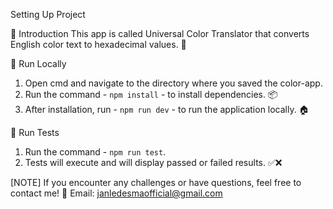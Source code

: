 Setting Up Project

📖 Introduction
This app is called Universal Color Translator that converts English color text to hexadecimal values. 🎨

🚀 Run Locally

1. Open cmd and navigate to the directory where you saved the color-app.
2. Run the command - `npm install` - to install dependencies. 📦
3. After installation, run - `npm run dev` - to run the application locally. 🏠

🧪 Run Tests

1. Run the command - `npm run test`.
2. Tests will execute and will display passed or failed results. ✅❌

[NOTE] If you encounter any challenges or have questions, feel free to contact me! 📧
Email: janledesmaofficial@gmail.com
